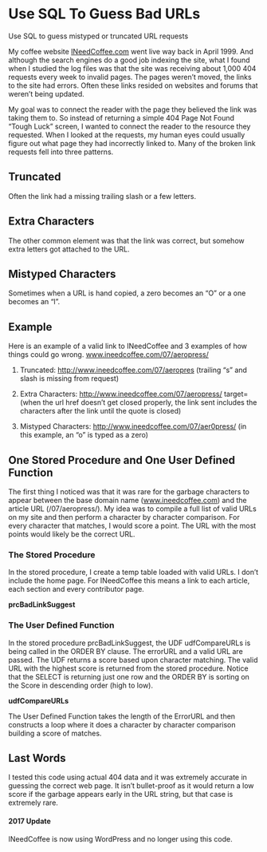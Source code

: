 # Use SQL To Guess Bad URLs

Use SQL to guess mistyped or truncated URL requests

My coffee website [INeedCoffee.com](https://ineedcoffee.com) went live way back in April 1999. And although the search engines do a good job indexing the site, what I found when I studied the log files was that the site was receiving about 1,000 404 requests every week to invalid pages. The pages weren’t moved, the links to the site had errors. Often these links resided on websites and forums that weren’t being updated.

My goal was to connect the reader with the page they believed the link was taking them to. So instead of returning a simple 404 Page Not Found “Tough Luck” screen, I wanted to connect the reader to the resource they requested. When I looked at the requests, my human eyes could usually figure out what page they had incorrectly linked to. Many of the broken link requests fell into three patterns.

## Truncated

Often the link had a missing trailing slash or a few letters.

## Extra Characters

The other common element was that the link was correct, but somehow extra letters got attached to the URL.

## Mistyped Characters

Sometimes when a URL is hand copied, a zero becomes an “O” or a one becomes an “l”.

## Example
Here is an example of a valid link to INeedCoffee and 3 examples of how things could go wrong. www.ineedcoffee.com/07/aeropress/

1. Truncated: http://www.ineedcoffee.com/07/aeropres (trailing “s” and slash is missing from request)

2. Extra Characters: http://www.ineedcoffee.com/07/aeropress/ target= (when the url href doesn’t get closed properly, the link sent includes the characters after the link until the quote is closed)

3. Mistyped Characters: http://www.ineedcoffee.com/07/aer0press/ (in this example, an “o” is typed as a zero)


## One Stored Procedure and One User Defined Function

The first thing I noticed was that it was rare for the garbage characters to appear between the base domain name (www.ineedcoffee.com) and the article URL (/07/aeropress/). My idea was to compile a full list of valid URLs on my site and then perform a character by character comparison. For every character that matches, I would score a point. The URL with the most points would likely be the correct URL.

### The Stored Procedure

In the stored procedure, I create a temp table loaded with valid URLs. I don’t include the home page. For INeedCoffee this means a link to each article, each section and every contributor page.

**prcBadLinkSuggest**

### The User Defined Function

In the stored procedure prcBadLinkSuggest, the UDF udfCompareURLs is being called in the ORDER BY clause. The errorURL and a valid URL are passed. The UDF returns a score based upon character matching. The valid URL with the highest score is returned from the stored procedure. Notice that the SELECT is returning just one row and the ORDER BY is sorting on the Score in descending order (high to low).

**udfCompareURLs**

The User Defined Function takes the length of the ErrorURL and then constructs a loop where it does a character by character comparison building a score of matches.

## Last Words

I tested this code using actual 404 data and it was extremely accurate in guessing the correct web page. It isn’t bullet-proof as it would return a low score if the garbage appears early in the URL string, but that case is extremely rare.

#### 2017 Update

INeedCoffee is now using WordPress and no longer using this code. 